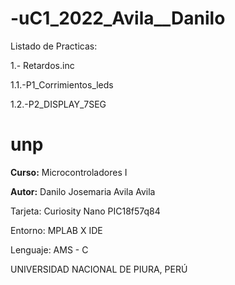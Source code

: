 # -uC1_2022_Avila__Danilo

Listado de Practicas:

1.- Retardos.inc

1.1.-P1_Corrimientos_leds

1.2.-P2_DISPLAY_7SEG

# unp

**Curso:** Microcontroladores I

**Autor:** Danilo Josemaria Avila Avila

Tarjeta: Curiosity Nano PIC18f57q84

Entorno: MPLAB X IDE

Lenguaje: AMS - C

UNIVERSIDAD NACIONAL DE PIURA, PERÚ
